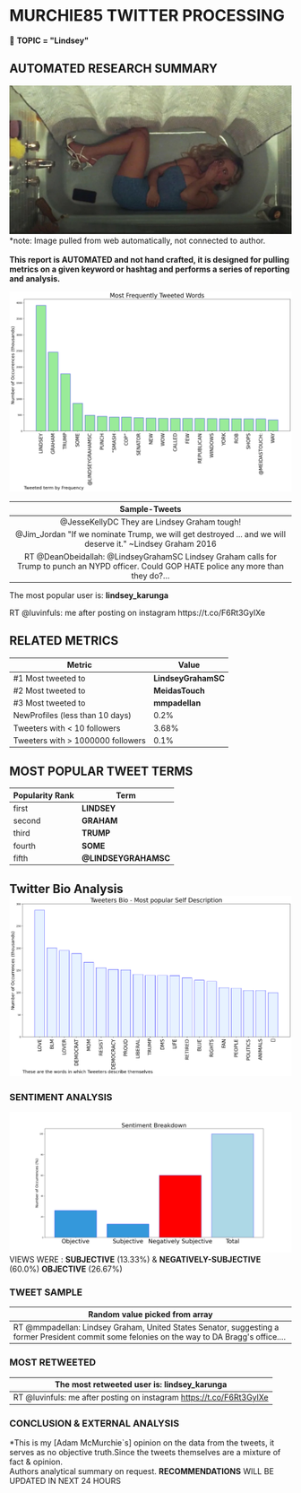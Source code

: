# MURCHIE85 TWITTER PROCESSING 
&#x1F34E; **TOPIC = "Lindsey"**

## AUTOMATED RESEARCH SUMMARY

![image](assets/2023-03-31hashtagImage.png)*note: Image pulled from web automatically, not connected to author.
<br></br>
<b> This report is AUTOMATED and not hand crafted, it is designed for pulling metrics on a given keyword or hashtag and performs a series of reporting and analysis.</b>



![image](assets/2023-03-31TWEETS.png)



|                **Sample-Tweets**        |
| :-------------: |
| @JesseKellyDC They are Lindsey Graham tough! |
| @Jim_Jordan "If we nominate Trump, we will get destroyed ... and we will deserve it."  ~Lindsey Graham 2016 |
| RT @DeanObeidallah: @LindseyGrahamSC Lindsey Graham calls for Trump to punch an NYPD officer.  Could GOP HATE police any more than they do?… |

The most popular user is: **lindsey_karunga**
<div class="alert alert-block alert-danger"> RT @luvinfuls: me after posting on instagram https://t.co/F6Rt3GylXe</div>

## RELATED METRICS<br>
| Metric | Value |
| ------------- | ------------- |
| #1 Most tweeted to  | **LindseyGrahamSC** |
| #2 Most tweeted to  | **MeidasTouch** |
| #3 Most tweeted to  | **mmpadellan** |
| NewProfiles (less than 10 days) | 0.2%  |
| Tweeters with < 10 followers  | 3.68%|
| Tweeters with > 1000000 followers  | 0.1%  |



## MOST POPULAR TWEET TERMS 


| Popularity Rank  | Term |
| ------------- | ------------- |
| first  | **LINDSEY**  |
| second  | **GRAHAM**  |
| third  | **TRUMP** |
| fourth  | **SOME**  |
| fifth  | **@LINDSEYGRAHAMSC**  |


## Twitter Bio Analysis![image](assets/2023-03-31BIO.png)
### SENTIMENT ANALYSIS
![image](assets/2023-03-31sentiment.png)
VIEWS WERE : **SUBJECTIVE**  (13.33%) & **NEGATIVELY-SUBJECTIVE** (60.0%) **OBJECTIVE** (26.67%)

### TWEET SAMPLE 
| Random value picked from array |
| ------------- |
|RT @mmpadellan: Lindsey Graham, United States Senator, suggesting a former President commit some felonies on the way to DA Bragg's office.… |

### MOST RETWEETED 

| The most retweeted user is: **lindsey_karunga**  |
| ------------- |
| RT @luvinfuls: me after posting on instagram https://t.co/F6Rt3GylXe |

### CONCLUSION & EXTERNAL ANALYSIS

*This is my [Adam McMurchie`s] opinion on the data from the tweets, it serves as no objective truth.Since the tweets themselves are a mixture of fact & opinion.<br>
Authors analytical summary on request.
**RECOMMENDATIONS** WILL BE UPDATED IN NEXT  24 HOURS <br>